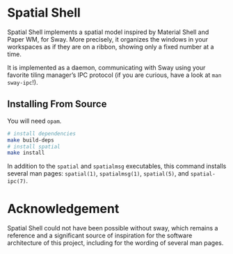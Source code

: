 # Spatial Shell

Spatial Shell implements a spatial model inspired by Material Shell and Paper
WM, for Sway. More precisely, it organizes the windows in your workspaces as if
they are on a ribbon, showing only a fixed number at a time.

It is implemented as a daemon, communicating with Sway using your favorite
tiling manager’s IPC protocol (if you are curious, have a look at `man
sway-ipc`!).

## Installing From Source

You will need `opam`.

```bash
# install dependencies
make build-deps
# install spatial
make install
```

In addition to the `spatial` and `spatialmsg` executables, this command
installs several man pages: `spatial(1)`, `spatialmsg(1)`, `spatial(5)`, and
`spatial-ipc(7)`.

# Acknowledgement

Spatial Shell could not have been possible without sway, which remains a
reference and a significant source of inspiration for the software architecture
of this project, including for the wording of several man pages.
